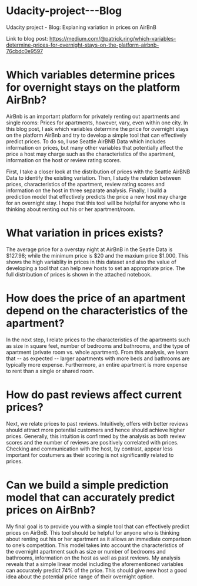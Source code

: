 # Udacity-project---Blog
Udacity project - Blog: Explaning variation in prices on AirBnB

Link to blog post: https://medium.com/@patrick.ring/which-variables-determine-prices-for-overnight-stays-on-the-platform-airbnb-76cbdc0e9597

# Which variables determine prices for overnight stays on the platform AirBnb?


AirBnb is an important platform for privately renting out apartments and single rooms: Prices for apartments, however, vary, even within one city. In this blog post, I ask which variables determine the price for overnight stays on the platform AirBnb and try to develop a simple tool that can effectively predict prices. To do so, I use Seattle AirBNB Data which includes information on prices, but many other variables that potentially affect the price a host may charge such as the characteristics of the apartment, information on the host or review rating scores.

First, I take a closer look at the distribution of prices with the Seattle AirBNB Data to identify the existing variation. Then, I study the relation between prices, characteristics of the apartment, review rating scores and information on the host in three separate analysis. Finally, I build a prediction model that effectively predicts the price a new host may charge for an overnight stay. I hope that this tool will be helpful for anyone who is thinking about renting out his or her apartment/room. 

# What variation in prices exists?
The average price for a overstay night at AirBnB in the Seatle Data is $127.98; while the minimum price is $20 and the maxium price $1.000. This shows the high variablity in prices in this dataset and also the value of developing a tool that can help new hosts to set an appropriate price. The full distribution of prices is shown in the attached notebook.


# How does the price of an apartment depend on the characteristics of the apartment?
In the next step, I relate prices to the characteristics of the apartments such as size in square feet, number of bedrooms and bathrooms, and the type of apartment (private room vs. whole apartment). From this analysis, we learn that -- as expected -- larger apartments with more beds and bathrooms are typically more expense. Furthermore, an entire apartment is more expense to rent than a single or shared room.

# How do past reviews affect current prices?
Next, we relate prices to past reviews. Intuitively, offers with better reviews should attract more potential customers and hence should achieve higher prices. Generally, this intuition is confirmed by the analysis as both review scores and the number of reviews are positively correlated with prices. Checking and communication with the host, by contrast, appear less important for costumers as their scoring is not significantly related to prices. 

# Can we build a simple prediction model that can accurately predict prices on AirBnb?
My final goal is to provide you with a simple tool that can effectively predict prices on AirBnB. This tool should be helpful for anyone who is thinking about renting out his or her apartment as it allows an immediate comparison to one’s competition. This model takes into account the characteristics of the overnight apartment such as size or number of bedrooms and bathrooms, information on the host as well as past reviews. My analysis reveals that a simple linear model including the aforementioned variables can accurately predict 74% of the price. This should give new host a good idea about the potential price range of their overnight option.

